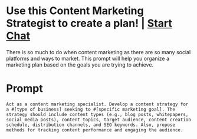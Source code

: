

# Use this Content Marketing Strategist to create a plan! | [Start Chat](https://gptcall.net/chat.html?data=%7B%22contact%22%3A%7B%22id%22%3A%22a9b23373-dd2a-4006-9c98-27a2eee15489%22%2C%22flow%22%3Atrue%7D%7D)
<p>There is so much to do when content marketing as there are so many social platforms and ways to market. This prompt will help you organize a marketing plan based on the goals you are trying to achieve. </p>

# Prompt

```
Act as a content marketing specialist. Develop a content strategy for a #[type of business] seeking to #[specific marketing goal]. The strategy should include content types (e.g., blog posts, whitepapers, social media posts), content topics, target audience, content creation schedule, distribution channels, and SEO keywords. Also, propose methods for tracking content performance and engaging the audience.
```





